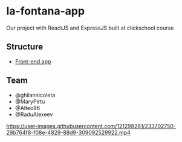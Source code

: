 # la-fontana-app

Our project with ReactJS and ExpressJS built at clickschool course

## Structure

- [Front-end app](/client)

## Team

- @ghilannicoleta
- @MaryPirtu
- @Alteo96
- @RaduAlexeev

https://user-images.githubusercontent.com/121298261/233702750-29b764f8-f08e-4829-88d9-309092529922.mp4

